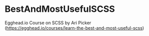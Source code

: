 # BestAndMostUsefulSCSS
Egghead.io Course on SCSS by Ari Picker (https://egghead.io/courses/learn-the-best-and-most-useful-scss)
